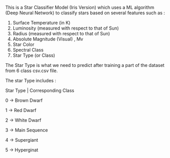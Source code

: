 This is a Star Classifier Model (Iris Version) which uses a ML algorithm (Deep Neural Network) to classify stars based on several
features such as :

1. Surface Temperature (in K)
2. Luminosity (measured with respect to that of Sun)
3. Radius (measured with respect to that of Sun)
4. Absolute Magnitude (Visual) , Mv
5. Star Color
6. Spectral Class
7. Star Type (or Class)

The Star Type is what we need to predict after training a part of the dataset from 6 class csv.csv file.

The star Type includes :

Star Type   |   Corresponding Class

  0        ->   Brown Dwarf
  
  1        ->   Red Dwarf
  
  2        ->   White Dwarf
  
  3        ->   Main Sequence
  
  4        ->   Supergiant
  
  5        ->   Hyperginat 
